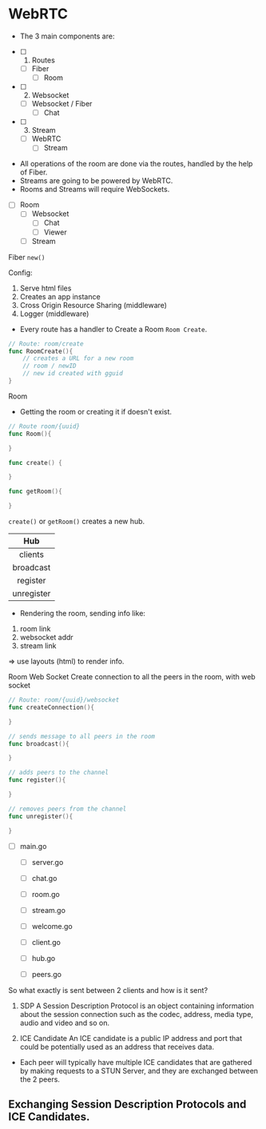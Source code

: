 # WebRTC

- The 3 main components are:

- [ ] 1. Routes
    - [ ] Fiber
        - [ ] Room
- [ ] 2. Websocket
    - [ ] Websocket / Fiber
        - [ ] Chat
- [ ] 3. Stream
    - [ ] WebRTC
        - [ ] Stream

- All operations of the room are done via the routes, handled by the help of Fiber.
- Streams are going to be powered by WebRTC.
- Rooms and Streams will require WebSockets.

- [ ] Room
    - [ ] Websocket
        - [ ] Chat
        - [ ] Viewer
    - [ ] Stream

Fiber 
`new()`

Config:
1. Serve html files
2. Creates an app instance
3. Cross Origin Resource Sharing (middleware)
4. Logger (middleware)

- Every route has a handler to Create a Room `Room Create`.

```go
// Route: room/create
func RoomCreate(){
    // creates a URL for a new room
    // room / newID
    // new id created with gguid
}
```

Room
- Getting the room or creating it if doesn't exist.
```go
// Route room/{uuid}
func Room(){

}
```

```go
func create() {

}
```

```go
func getRoom(){

}
```

`create()` or `getRoom()` creates a new hub.

| Hub |
| :---: | 
| clients |
| broadcast |
| register | 
| unregister |

- Rendering the room, sending info like:
1. room link
2. websocket addr
3. stream link

=> use layouts (html) to render info.

Room Web Socket
Create connection to all the peers in the room, with web socket
```go
// Route: room/{uuid}/websocket
func createConnection(){

}
```

```go
// sends message to all peers in the room
func broadcast(){

}
```

```go
// adds peers to the channel
func register(){

}
```

```go
// removes peers from the channel
func unregister(){

}
```

- [ ] main.go
    - [ ] server.go
    - [ ] chat.go
    - [ ] room.go
    - [ ] stream.go
    - [ ] welcome.go
    - [ ] client.go
    - [ ] hub.go
    - [ ] peers.go


So what exactly is sent between 2 clients and how is it sent?
1. SDP
A Session Description Protocol is an object containing information about the session connection such as the codec, address, media type, audio and video and so on.

2. ICE Candidate
An ICE candidate is a public IP address and port that could be potentially used as an address that receives data.

- Each peer will typically have multiple ICE candidates that are gathered by making requests to a STUN Server, and they are exchanged between the 2 peers.

## Exchanging Session Description Protocols and ICE Candidates.
